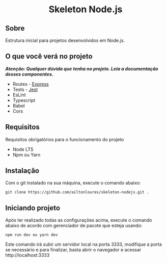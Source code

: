 <h1 align="center">Skeleton Node.js</h1>

## Sobre

Estrutura inicial para projetos desenvolvidos em Node.js.

## O que você verá no projeto 

***Atenção: Qualquer dúvida que tenha no projeto. Leia a documentação desses componentes.***

- Routes - [Express](https://expressjs.com/pt-br/)
- Tests - [Jest](https://jestjs.io/pt-BR/)
- EsLint
- Typescript
- Babel
- Cors

## Requisitos

Requisitos obrigatórios para o funcionamento do projeto

- Node LTS
- Npm ou Yarn

## Instalação

Com o git instalado na sua máquina, execute o comando abaixo:

```
git clone https://github.com/ailtonloures/skeleton-nodejs.git .
```

## Iniciando projeto

Após ter realizado todas as configurações acima, execute o comando abaixo de acordo com gerenciador de pacote que esteja usando:

```
npm run dev ou yarn dev
```

Este comando irá subir um servidor local na porta 3333, modifique a porta se necessário e para finalizar, basta abrir o navegador e acessar http://localhost:3333
